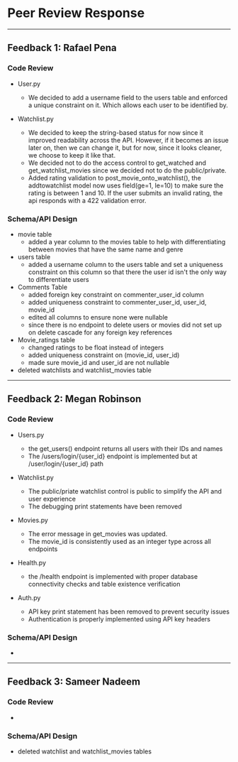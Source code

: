 # Peer Review Response
---

## Feedback 1: Rafael Pena 
### Code Review
- User.py
    - We decided to add a username field to the users table and enforced a unique constraint on it. Which allows each user to be identified by.
 
- Watchlist.py
    - We decided to keep the string-based status for now since it improved readability across the API. However, if it becomes an issue later on, then we can change it, but for now, since it looks cleaner, we choose to keep it like that.
    - We decided not to do the access control to get_watched and get_watchlist_movies since we decided not to do the public/private.
    - Added rating validation to post_movie_onto_watchlist(), the addtowatchlist model now uses field(ge=1, le=10) to make sure the rating is between 1 and 10. If the user submits an invalid rating, the api responds with a 422 validation error.

### Schema/API Design
- movie table
    - added a year column to the movies table to help with differentiating between movies that have the same name and genre
- users table
    - added a username column to the users table and set a uniqueness constraint on this column so that there the user id isn't the only way to differentiate users
- Comments Table
    - added foreign key constraint on commenter_user_id column
    - added uniqueness constraint to commenter_user_id, user_id, movie_id
    - edited all columns to ensure none were nullable
    - since there is no endpoint to delete users or movies did not set up on delete cascade for any foreign key references
- Movie_ratings table
    - changed ratings to be float instead of integers
    - added uniqueness constraint on (movie_id, user_id)
    - made sure movie_id and user_id are not nullable
- deleted watchlists and watchlist_movies table

---

## Feedback 2: Megan Robinson
### Code Review
- Users.py
  - the get_users() endpoint returns all users with their IDs and names
  - The /users/login/{user_id} endpoint is implemented but at /user/login/{user_id} path
 
- Watchlist.py
  - The public/priate watchlist control is public to simplify the API and user experience
  - The debugging print statements have been removed

 - Movies.py
   - The error message in get_movies was updated.
   - The movie_id is consistently used as an integer type across all endpoints

- Health.py
  - the /health endpoint is implemented with proper database connectivity checks and table existence verification

- Auth.py
  - API key print statement has been removed to prevent security issues
  - Authentication is properly implemented using API key headers
  
### Schema/API Design
- 

---

## Feedback 3: Sameer Nadeem
### Code Review
- 
### Schema/API Design
- deleted watchlist and watchlist_movies tables
